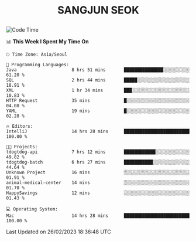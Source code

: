 <h1>
 <p align="center">
   SANGJUN SEOK
 </p>
</h1>

<!--START_SECTION:waka-->
![Code Time](http://img.shields.io/badge/Code%20Time-2%2C278%20hrs%205%20mins-blue)

📊 **This Week I Spent My Time On** 

```text
🕑︎ Time Zone: Asia/Seoul

💬 Programming Languages: 
Java                     8 hrs 51 mins       ███████████████░░░░░░░░░░   61.20 % 
SQL                      2 hrs 44 mins       █████░░░░░░░░░░░░░░░░░░░░   18.91 % 
XML                      1 hr 34 mins        ███░░░░░░░░░░░░░░░░░░░░░░   10.83 % 
HTTP Request             35 mins             █░░░░░░░░░░░░░░░░░░░░░░░░   04.08 % 
YAML                     19 mins             █░░░░░░░░░░░░░░░░░░░░░░░░   02.28 % 

🔥 Editors: 
IntelliJ                 14 hrs 28 mins      █████████████████████████   100.00 % 

🐱‍💻 Projects: 
tdogtdog-api             7 hrs 12 mins       ████████████░░░░░░░░░░░░░   49.82 % 
tdogtdog-batch           6 hrs 27 mins       ███████████░░░░░░░░░░░░░░   44.64 % 
Unknown Project          16 mins             ░░░░░░░░░░░░░░░░░░░░░░░░░   01.91 % 
animal-medical-center    14 mins             ░░░░░░░░░░░░░░░░░░░░░░░░░   01.70 % 
HappySavings             12 mins             ░░░░░░░░░░░░░░░░░░░░░░░░░   01.43 % 

💻 Operating System: 
Mac                      14 hrs 28 mins      █████████████████████████   100.00 % 
```


 Last Updated on 26/02/2023 18:36:48 UTC
<!--END_SECTION:waka-->
